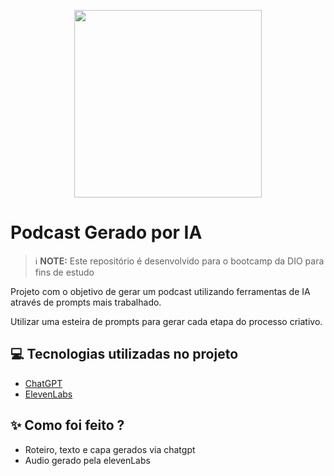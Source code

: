 <p align="center">
<img 
    src="./assets/cover.png"
    width="300"
/>
</p>

# Podcast Gerado por IA


 > ℹ️ **NOTE:** Este repositório é desenvolvido para o bootcamp da DIO para fins de estudo

Projeto com o objetivo de gerar um podcast utilizando ferramentas de IA através de prompts mais trabalhado.

Utilizar uma esteira de prompts para gerar cada etapa do processo criativo.

## 💻 Tecnologias utilizadas no projeto

- [ChatGPT](https://chat.openai.com/) 
- [ElevenLabs](https://beta.elevenlabs.io/)

## ✨ Como foi feito ?

- Roteiro, texto e capa gerados via chatgpt
- Audio gerado pela elevenLabs